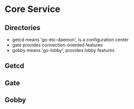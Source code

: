 # Core Service

## Directories
* getcd means 'go-etc-daemon', is a configuration center
* gate provides connection-oriented features
* gobby means 'go-lobby', provides lobby features

## Getcd


## Gate


## Gobby
